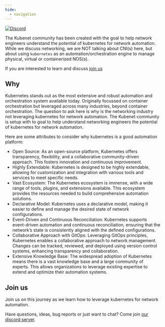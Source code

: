 ```yaml
---
hide:
  - navigation
---
```

<p align=center><object type="image/svg+xml" data=https://cdn.jsdelivr.net/gh/kubenet-dev/docs@main/docs/images/kubenet_logo_final.svg width="200p" height="200p" background="white"></object></p>

[![Discord](https://img.shields.io/discord/860500297297821756?style=flat-square&label=discord&logo=discord&color=00c9ff&labelColor=bec8d2)](https://discord.gg/fH35bmcTU9)

The Kubenet community has been created with the goal to help network engineers understand the potential of kubernetes for network automation. While we discuss networking, we are NOT talking about CNI(s) here, but about using `kubernetes` as an automation/orchestration engine to manage physical, virtual or containerized NOS(s).

If you are interested to learn and discuss [join us](https://discord.gg/fH35bmcTU9)

## Why

Kubernetes stands out as the most extensive and robust automation and orchestration system available today. Originally focussed on container orchestration but leveraged across many industries, beyond container orchestration. The question to ask here is why is the networking industry not leveraging kubernetes for network automation. The Kubenet community is setup with to goal to help understand networking engineers the potential of kubernetes for network automation.

Here are some attributes to consider why kubernetes is a good automation platform:

- Open Source: As an open-source platform, Kubernetes offers transparency, flexibility, and a collaborative community-driven approach. This fosters innovation and continuous improvement.
- Highly Extendable: Kubernetes is designed to be highly extendable, allowing for customization and integration with various tools and services to meet specific needs.
- Vast Ecosystem: The Kubernetes ecosystem is immense, with a wide range of tools, plugins, and extensions available. This ecosystem provides the resources needed to build comprehensive automation solutions.
- Declarative Model: Kubernetes uses a declarative model, making it easier to define and manage the desired state of network configurations.
- Event-Driven and Continuous Reconciliation: Kubernetes supports event-driven automation and continuous reconciliation, ensuring that the network’s state is consistently aligned with the defined configurations.
- Collaborative Approach with GitOps: Leveraging GitOps principles, Kubernetes enables a collaborative approach to network management. Changes can be tracked, reviewed, and deployed using version control systems, enhancing transparency and collaboration.
- Extensive Knowledge Base: The widespread adoption of Kubernetes means there is a vast knowledge base and a large community of experts. This allows organizations to leverage existing expertise to extend and optimize their automation systems.


## Join us

Join us on this journey as we learn how to leverage kubernetes for network automation.

Have questions, ideas, bug reports or just want to chat? Come join [our discord server](https://discord.gg/fH35bmcTU9).

<script type="text/javascript" src="https://viewer.diagrams.net/js/viewer-static.min.js" async></script>

[KRM]: https://github.com/kubernetes/design-proposals-archive/blob/main/architecture/resource-management.md
[GITOPS]: https://opengitops.dev
[YAML]: https://en.wikipedia.org/wiki/YAML
[srlinux]: https://learn.srlinux.dev